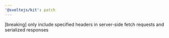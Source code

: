 ```yaml
---
'@sveltejs/kit': patch
---
```


[breaking] only include specified headers in server-side fetch requests and serialized responses
